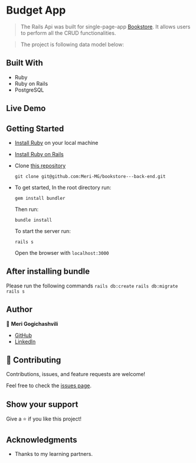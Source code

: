 # Budget App

> The Rails Api was built for single-page-app [Bookstore](https://github.com/Meri-MG/bookstore---react). It allows users to perform all the CRUD functionalities.

> The project is following data model below: 
> 

## Built With

- Ruby
- Ruby on Rails
- PostgreSQL

## Live Demo 


## Getting Started

- [Install Ruby](https://www.ruby-lang.org/en/documentation/installation/) on your local machine 
- [Install Ruby on Rails](https://guides.rubyonrails.org/v5.1/getting_started.html)
- Clone [this repository](https://github.com/Meri-MG/bookstore---back-end)
  ```
  git clone git@github.com:Meri-MG/bookstore---back-end.git
  ```
- To get started, In the root directory run:
  ```
  gem install bundler
  ```
  Then run:
  ```
  bundle install
  ```
  To start the server run: 

  ```
  rails s
  ```
  Open the browser with `localhost:3000`

  
## After installing bundle

Please run the following commands `rails db:create` `rails db:migrate` `rails s`

## Author

:woman: **Meri Gogichashvili**

- [GitHub](https://github.com/Meri-MG)
- [LinkedIn](https://www.linkedin.com/in/meri-gogichashvili/)

## 🤝 Contributing

Contributions, issues, and feature requests are welcome!

Feel free to check the [issues page](https://github.com/Meri-MG/bookstore---back-end/issues).

## Show your support

Give a ⭐️ if you like this project!

## Acknowledgments
- Thanks to my learning partners.
